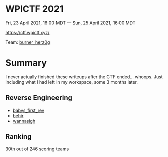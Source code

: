 # WPICTF 2021
Fri, 23 April 2021, 16:00 MDT — Sun, 25 April 2021, 16:00 MDT

<https://ctf.wpictf.xyz/>

Team: [burner_herz0g](https://ctftime.org/team/63292)

# Summary

I never actually finished these writeups after the CTF ended... whoops. Just including what I had left in my workspace, some 3 months later.

## Reverse Engineering

* [babys_first_rev](babys_first_rev/)
* [behir](behir/)
* [wannasigh](wannasigh/)

## Ranking

30th out of 246 scoring teams

